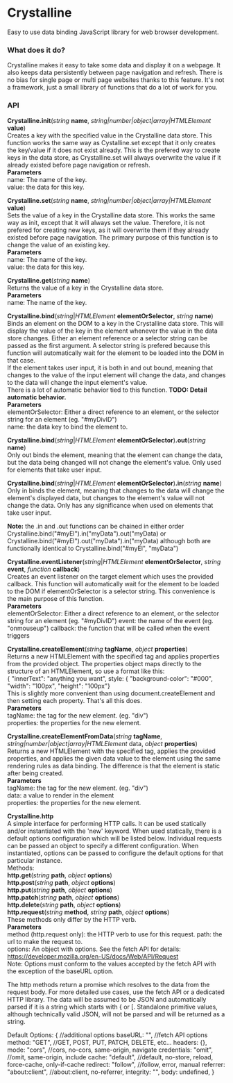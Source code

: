 # Crystalline
Easy to use data binding JavaScript library for web browser development.

### What does it do?
Crystalline makes it easy to take some data and display it on a webpage. It also keeps data persistently between page navigation and refresh. There is no bias for single page or multi page websites thanks to this feature. It's not a framework, just a small library of functions that do a lot of work for you.

### API
__Crystalline.init__(_string_ __name__, _string|number|object|array|HTMLElement_ __value__)  
Creates a key with the specified value in the Crystalline data store. This function works the same way as Cystalline.set except that it only creates the key/value if it does not exist already. This is the prefered way to create keys in the data store, as Crystalline.set will always overwrite the value if it already existed before page navigation or refresh.  
__Parameters__  
name: The name of the key.  
value: the data for this key.  
  
  
  
__Crystalline.set__(_string_ __name__, _string|number|object|array|HTMLElement_ __value__)  
Sets the value of a key in the Crystalline data store. This works the same way as init, except that it will always set the value. Therefore, it is not prefered for creating new keys, as it will overwrite them if they already existed before page navigation. The primary purpose of this function is to change the value of an existing key.  
__Parameters__  
name: The name of the key.  
value: the data for this key.  
  
  
  
__Crystalline.get__(_string_ __name__)  
Returns the value of a key in the Crystalline data store.  
__Parameters__  
name: The name of the key.  
  
  
  
__Crystalline.bind__(_string_|_HTMLElement_ __elementOrSelector__, _string_ __name__)  
Binds an element on the DOM to a key in the Crystalline data store. This will display the value of the key in the element whenever the value in the data store changes. Either an element reference or a selector string can be passed as the first argument. A selector string is prefered because this function will automatically wait for the element to be loaded into the DOM in that case.  
If the element takes user input, it is both in and out bound, meaning that changes to the value of the input element will change the data, and changes to the data will change the input element's value.  
There is a lot of automatic behavior tied to this function. __TODO: Detail automatic behavior.__  
__Parameters__  
elementOrSelector: Either a direct reference to an element, or the selector string for an element (eg. "#myDivID")  
name: the data key to bind the element to.  
  
__Crystalline.bind__(_string_|_HTMLElement_ __elementOrSelector__)__.out__(_string_ __name__)  
Only out binds the element, meaning that the element can change the data, but the data being changed will not change the element's value. Only used for elements that take user input.  
  
__Crystalline.bind__(_string_|_HTMLElement_ __elementOrSelector__)__.in__(_string_ __name__)  
Only in binds the element, meaning that changes to the data will change the element's displayed data, but changes to the element's value will not change the data. Only has any significance when used on elements that take user input.  
  
__Note:__ the .in and .out functions can be chained in either order  
Crystalline.bind("#myEl").in("myData").out("myData) or Crystalline.bind("#myEl").out("myData").in("myData) although both are functionally identical to Crystalline.bind("#myEl", "myData")  
  
  
  
__Crystalline.eventListener__(_string_|_HTMLElement_ __elementOrSelector__, _string_ __event__, _function_ __callback__)  
Creates an event listener on the target element which uses the provided callback. This function will automatically wait for the element to be loaded to the DOM if elementOrSelector is a selector string. This convenience is the main purpose of this function.  
__Parameters__  
elementOrSelector: Either a direct reference to an element, or the selector string for an element (eg. "#myDivID")
event: the name of the event (eg. "onmouseup")
callback: the function that will be called when the event triggers  
  
  
  
__Crystalline.createElement__(_string_ __tagName__, _object_ __properties__)  
Returns a new HTMLElement with the specified tag and applies properties from the provided object. The properties object maps directly to the structure of an HTMLElement, so use a format like this:  
{ "innerText": "anything you want", style: { "background-color": "#000", "width": "100px", "height": "100px"}  
This is slightly more convenient than using document.createElement and then setting each property. That's all this does.  
__Parameters__  
tagName: the tag for the new element. (eg. "div")  
properties: the properties for the new element.  
  
  
__Crystalline.createElementFromData__(_string_ __tagName__, _string|number|object|array|HTMLElement_ data, _object_ __properties__)  
Returns a new HTMLElement with the specified tag, applies the provided properties, and applies the given data value to the element using the same rendering rules as data binding. The difference is that the element is static after being created.  
__Parameters__  
tagName: the tag for the new element. (eg. "div")  
data: a value to render in the element  
properties: the properties for the new element.  
  
  
__Crystalline.http__  
A simple interface for performing HTTP calls. It can be used statically and/or instantiated with the 'new' keyword. When used statically, there is a default options configuration which will be listed below. Individual requests can be passed an object to specify a different configuration. When instantiated, options can be passed to configure the default options for that particular instance.  
Methods:  
__http.get__(_string_ __path__, _object_ __options__)  
__http.post__(_string_ __path__, _object_ __options__)  
__http.put__(_string_ __path__, _object_ __options__)  
__http.patch__(_string_ __path__, _object_ __options__)  
__http.delete__(_string_ __path__, _object_ __options__)  
__http.request__(_string_ __method__, _string_ __path__, _object_ __options__)  
These methods only differ by the HTTP verb.  
__Parameters__  
method (http.request only): the HTTP verb to use for this request.
path: the url to make the request to.  
options: An object with options. See the fetch API for details: https://developer.mozilla.org/en-US/docs/Web/API/Request  
Note: Options must conform to the values accepted by the fetch API with the exception of the baseURL option.  
  
The http methods return a promise which resolves to the data from the request body. For more detailed use cases, use the fetch API or a dedicated HTTP library. The data will be assumed to be JSON and automatically parsed if it is a string which starts with { or [. Standalone primitive values, although technically valid JSON, will not be parsed and will be returned as a string.  
  
Default Options: {
					//additional options
					baseURL: "",
					//fetch API options
					method: "GET", //GET, POST, PUT, PATCH, DELETE, etc...
					headers: {},
					mode: "cors", //cors, no-cors, same-origin, navigate
					credentials: "omit", //omit, same-origin, include
					cache: "default", //default, no-store, reload, force-cache, only-if-cache
					redirect: "follow", //follow, error, manual
					referrer: "about:client", //about:client, no-referrer, <URL>
					integrity: "",
					body: undefined,
				}
